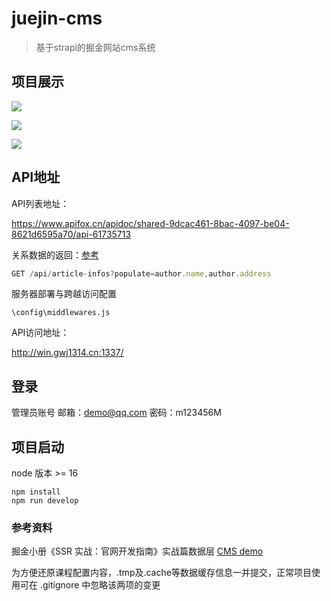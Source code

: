 # juejin-cms

> 基于strapi的掘金网站cms系统

## 项目展示

![](/public/pic1.png)

![](/public/pic2.png)

![](/public/pic3.png)

## API地址

API列表地址：

https://www.apifox.cn/apidoc/shared-9dcac461-8bac-4097-be04-8621d6595a70/api-61735713

关系数据的返回：[参考](https://blog.csdn.net/m173net/article/details/121796800)

```javascript
GET /api/article-infos?populate=author.name,author.address
```

服务器部署与跨越访问配置

`\config\middlewares.js`

API访问地址：

http://win.gwj1314.cn:1337/

## 登录

管理员账号
邮箱：demo@qq.com
密码：m123456M

## 项目启动

node 版本 >= 16

```
npm install
npm run develop
```

### 参考资料

掘金小册《SSR 实战：官网开发指南》实战篇数据层 [CMS demo](https://github.com/czm1290433700/nextjs-cms)

为方便还原课程配置内容，.tmp及.cache等数据缓存信息一并提交，正常项目使用可在 .gitignore 中忽略该两项的变更






